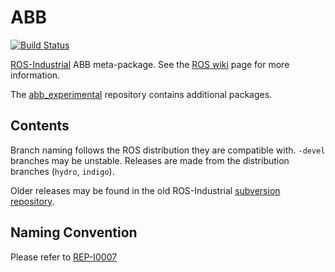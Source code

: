 # ABB

[![Build Status](http://build.ros.org/job/Idev__abb__ubuntu_trusty_amd64/badge/icon)](http://build.ros.org/job/Idev__abb__ubuntu_trusty_amd64)

[ROS-Industrial][] ABB meta-package.  See the [ROS wiki][] page for more information.

The [abb_experimental][] repository contains additional packages.


## Contents

Branch naming follows the ROS distribution they are compatible with. `-devel`
branches may be unstable. Releases are made from the distribution branches
(`hydro`, `indigo`).

Older releases may be found in the old ROS-Industrial [subversion repository][].

## Naming Convention
Please refer to [REP-I0007][]

[ROS-Industrial]: http://www.ros.org/wiki/Industrial
[ROS wiki]: http://ros.org/wiki/abb
[abb_experimental]: https://github.com/ros-industrial/abb_experimental
[subversion repository]: https://code.google.com/p/swri-ros-pkg/source/browse
[REP-I0007]: https://github.com/ros-industrial/rep/blob/master/rep-I0007.rst
